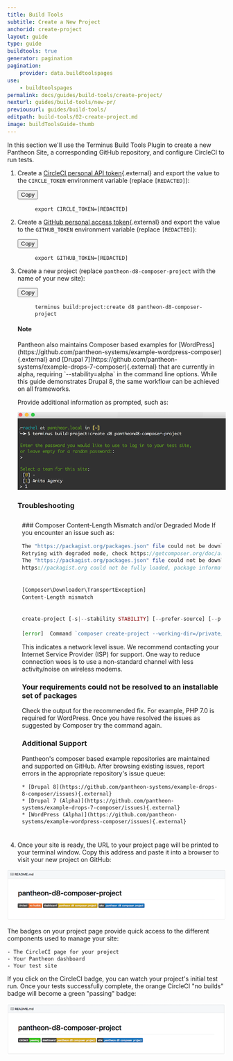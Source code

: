 ```yaml
---
title: Build Tools
subtitle: Create a New Project
anchorid: create-project
layout: guide
type: guide
buildtools: true
generator: pagination
pagination:
    provider: data.buildtoolspages
use:
    - buildtoolspages
permalink: docs/guides/build-tools/create-project/
nexturl: guides/build-tools/new-pr/
previousurl: guides/build-tools/
editpath: build-tools/02-create-project.md
image: buildToolsGuide-thumb
---
```

In this section we'll use the Terminus Build Tools Plugin to create a new Pantheon Site, a corresponding GitHub repository, and configure CircleCI to run tests.

1. Create a [CircleCI personal API token](https://circleci.com/account/api){.external} and export the value to the `CIRCLE_TOKEN` environment variable (replace `[REDACTED]`):

    <div class="copy-snippet">
    <button class="btn btn-default btn-clippy" data-clipboard-target="#circle-token">Copy</button>
    <figure><pre id="circle-token"><code class="command bash" data-lang="bash">export CIRCLE_TOKEN=[REDACTED]</code></pre></figure>
    </div>

2. Create a [GitHub personal access token](https://help.github.com/articles/creating-an-access-token-for-command-line-use/){.external} and export the value to the `GITHUB_TOKEN` environment variable (replace `[REDACTED]`):

    <div class="copy-snippet">
    <button class="btn btn-default btn-clippy" data-clipboard-target="#github-token">Copy</button>
    <figure><pre id="github-token"><code class="command bash" data-lang="bash">export GITHUB_TOKEN=[REDACTED]</code></pre></figure>
    </div>

3. Create a new project (replace `pantheon-d8-composer-project` with the name of your new site):

    <div class="copy-snippet">
      <button class="btn btn-default btn-clippy" data-clipboard-target="#d8-create">Copy</button>
      <figure><pre id="d8-create"><code class="command bash" data-lang="bash">terminus build:project:create d8 pantheon-d8-composer-project</code></pre></figure>
    </div>

    <div class="alert alert-info">
      <h4 class="info">Note</h4>
      <p markdown="1">Pantheon also maintains Composer based examples for [WordPress](https://github.com/pantheon-systems/example-wordpress-composer){.external} and [Drupal 7](https://github.com/pantheon-systems/example-drops-7-composer){.external} that are currently in alpha, requiring `--stability=alpha` in the command line options. While this guide demonstrates Drupal 8, the same workflow can be achieved on all frameworks.</p>
    </div>

    Provide additional information as prompted, such as:

    ![Create Project Prompts](/source/docs/assets/images/pr-workflow/build-env-create-project-prompts.png)

    <div class="panel panel-drop panel-guide" id="accordion">
      <div class="panel-heading panel-drop-heading">
        <a class="accordion-toggle panel-drop-title collapsed" data-toggle="collapse" data-parent="#accordion" data-proofer-ignore data-target="#troubleshoot-install"><h3 class="info panel-title panel-drop-title" style="cursor:pointer;"><span style="line-height:.9" class="glyphicons glyphicons-wrench"></span> Troubleshooting</h3></a>
      </div>
      <div id="troubleshoot-install" class="collapse" markdown="1" style="padding:10px;">
      ### Composer Content-Length Mismatch and/or Degraded Mode
      If you encounter an issue such as:

      ```php
      The "https://packagist.org/packages.json" file could not be downloaded: failed to open stream: Operation timed out
      Retrying with degraded mode, check https://getcomposer.org/doc/articles/troubleshooting.md#degraded-mode for more info
      The "https://packagist.org/packages.json" file could not be downloaded: failed to open stream: Operation timed out
      https://packagist.org could not be fully loaded, package information was loaded from the local cache and may be out of date


      [Composer\Downloader\TransportException]
      Content-Length mismatch


      create-project [-s|--stability STABILITY] [--prefer-source] [--prefer-dist] [--repository REPOSITORY] [--repository-url REPOSITORY-URL] [--dev] [--no-dev] [--no-custom-installers] [--no-scripts] [--no-progress] [--no-secure-http] [--keep-vcs] [--no-install] [--ignore-platform-reqs] [--] [<package>] [<directory>] [<version>]

      [error]  Command `composer create-project --working-dir=/private/var/folders/lp/7_1gh83s5mn9lwfjvqqlf1lm0000gn/T/local-sitevPumRP pantheon-systems/example-wordpress-composer pantheon-wp-composer-project -n --stability dev` failed with exit code 1
      ```

     This indicates a network level issue. We recommend contacting your Internet Service Provider (ISP) for support. One way to reduce connection woes is to use a non-standard channel with less activity/noise on wireless modems.

     ### Your requirements could not be resolved to an installable set of packages
     Check the output for the recommended fix. For example, PHP 7.0 is required for WordPress. Once you have resolved the issues as suggested by Composer try the command again.

     ### Additional Support
     Pantheon's composer based example repositories are maintained and supported on GitHub. After browsing existing issues, report errors in the appropriate repository's issue queue:

       * [Drupal 8](https://github.com/pantheon-systems/example-drops-8-composer/issues){.external}
       * [Drupal 7 (Alpha)](https://github.com/pantheon-systems/example-drops-7-composer/issues){.external}
       * [WordPress (Alpha)](https://github.com/pantheon-systems/example-wordpress-composer/issues){.external}
      </div>
    </div>

4. Once your site is ready, the URL to your project page will be printed to your terminal window. Copy this address and paste it into a browser to visit your new project on GitHub:

  ![Initial Project Page](/source/docs/assets/images/pr-workflow/initial-project-page.png)

  The badges on your project page provide quick access to the different components used to manage your site:

    - The CircleCI page for your project
    - Your Pantheon dashboard
    - Your test site

  If you click on the CircleCI badge, you can watch your project's initial test run. Once your tests successfully complete, the orange CircleCI "no builds" badge will become a green "passing" badge:

  ![Passing Project Page](/source/docs/assets/images/pr-workflow/passing-project-page.png)
